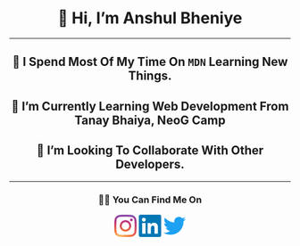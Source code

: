  <h1 align="center">👋 Hi, I’m Anshul Bheniye</h1>
 <hr>
 <h2 align="center">👀 I Spend Most Of My Time On <code>MDN</code> Learning New Things.</h2>
 <h2 align="center">🌱 I’m Currently Learning Web Development From Tanay Bhaiya, NeoG Camp</h2>
 <h2 align="center">💞️ I’m Looking To Collaborate With Other Developers.</h2>
 <hr>
 <h3 align="center">🕵🏽 You Can Find Me On</h3>
<p align="center"><a href="https://www.instagram.com/anshul_sensei" target="blank"><img align="center" src="images/instagram.svg" alt="Anshul Bheniye Instagram" height="40" width="40" /></a>  <a href="https://in.linkedin.com/in/anshul-bheniye" target="blank"><img align="center" src="images/linkedin.svg" alt="Anshul Bheniye LinkedIn" height="40" width="40" /></a>  <a href="https://twitter.com/anshul_bheniye" target="blank"><img align="center" src="images/twitter.svg" alt="Anshul Bheniye Twitter" height="32" width="40" /></a> </p>
